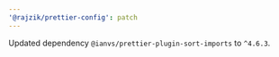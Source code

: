 ```yaml
---
'@rajzik/prettier-config': patch
---
```


Updated dependency `@ianvs/prettier-plugin-sort-imports` to `^4.6.3`.
